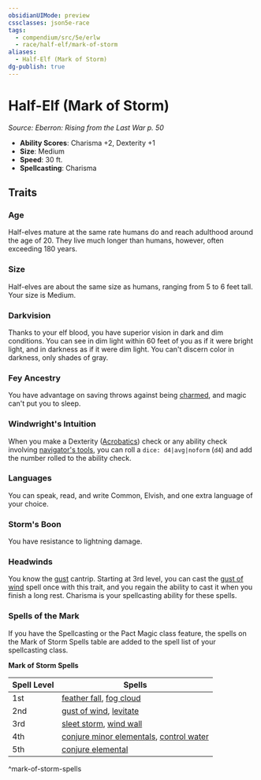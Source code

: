 ```yaml
---
obsidianUIMode: preview
cssclasses: json5e-race
tags:
  - compendium/src/5e/erlw
  - race/half-elf/mark-of-storm
aliases:
  - Half-Elf (Mark of Storm)
dg-publish: true
---
```

# Half-Elf (Mark of Storm)
*Source: Eberron: Rising from the Last War p. 50*  

- **Ability Scores**: Charisma +2, Dexterity +1
- **Size**: Medium
- **Speed**: 30 ft.
- **Spellcasting**: Charisma

## Traits

### Age

Half-elves mature at the same rate humans do and reach adulthood around the age of 20. They live much longer than humans, however, often exceeding 180 years.

### Size

Half-elves are about the same size as humans, ranging from 5 to 6 feet tall. Your size is Medium.

### Darkvision

Thanks to your elf blood, you have superior vision in dark and dim conditions. You can see in dim light within 60 feet of you as if it were bright light, and in darkness as if it were dim light. You can't discern color in darkness, only shades of gray.

### Fey Ancestry

You have advantage on saving throws against being [charmed](/3-Mechanics/CLI/rules/conditions.md#charmed), and magic can't put you to sleep.

### Windwright's Intuition

When you make a Dexterity ([Acrobatics](/3-Mechanics/CLI/rules/skills.md#Acrobatics)) check or any ability check involving [navigator's tools](/Admin/CLI/items/navigators-tools.md), you can roll a `dice: d4|avg|noform` (`d4`) and add the number rolled to the ability check.

### Languages

You can speak, read, and write Common, Elvish, and one extra language of your choice.

### Storm's Boon

You have resistance to lightning damage.

### Headwinds

You know the [gust](/Admin/CLI/spells/gust-xge.md) cantrip. Starting at 3rd level, you can cast the [gust of wind](/Admin/CLI/spells/gust-of-wind.md) spell once with this trait, and you regain the ability to cast it when you finish a long rest. Charisma is your spellcasting ability for these spells.

### Spells of the Mark

If you have the Spellcasting or the Pact Magic class feature, the spells on the Mark of Storm Spells table are added to the spell list of your spellcasting class.

**Mark of Storm Spells**

| Spell Level | Spells |
|-------------|--------|
| 1st | [feather fall](/Admin/CLI/spells/feather-fall.md), [fog cloud](/Admin/CLI/spells/fog-cloud.md) |
| 2nd | [gust of wind](/Admin/CLI/spells/gust-of-wind.md), [levitate](/Admin/CLI/spells/levitate.md) |
| 3rd | [sleet storm](/Admin/CLI/spells/sleet-storm.md), [wind wall](/Admin/CLI/spells/wind-wall.md) |
| 4th | [conjure minor elementals](/Admin/CLI/spells/conjure-minor-elementals.md), [control water](/Admin/CLI/spells/control-water.md) |
| 5th | [conjure elemental](/Admin/CLI/spells/conjure-elemental.md) |
^mark-of-storm-spells